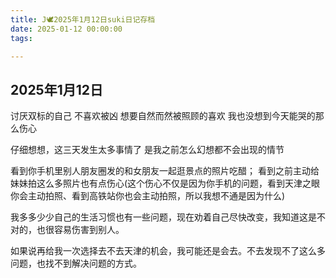 ```yaml
---
title: J🕊️2025年1月12日suki日记存档
date: 2025-01-12 00:00:00
tags:

---
```


## 2025年1月12日

讨厌双标的自己
不喜欢被凶
想要自然而然被照顾的喜欢
我也没想到今天能哭的那么伤心

仔细想想，这三天发生太多事情了
是我之前怎么幻想都不会出现的情节

看到你手机里别人朋友圈发的和女朋友一起逛景点的照片吃醋；
看到之前主动给妹妹拍这么多照片也有点伤心(这个伤心不仅是因为你手机的问题，看到天津之眼你会主动拍照、看到高铁站你也会主动拍照，所以我想不通是因为什么)

我多多少少自己的生活习惯也有一些问题，现在劝着自己尽快改变，我知道这是不对的，也很容易伤害到别人。

如果说再给我一次选择去不去天津的机会，我可能还是会去。不去发现不了这么多问题，也找不到解决问题的方式。

